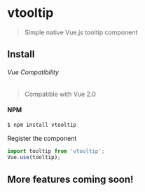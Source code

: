# vtooltip

> Simple native Vue.js tooltip component

## Install

###### Vue Compatibility
> Compatible with Vue 2.0

#### NPM
```bash
$ npm install vtooltip
```

Register the component

```js
import tooltip from 'vtooltip';
Vue.use(tooltip);
```

## More features coming soon!
